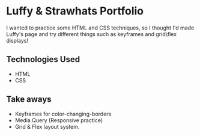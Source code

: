 # Luffy & Strawhats Portfolio

I wanted to practice some HTML and CSS techniques, so I thought I'd made Luffy's page and try different things such as keyframes and grid\flex displays!

## Technologies Used

- HTML
- CSS

## Take aways

- Keyframes for color-changing-borders
- Media Query (Responsive practice)
- Grid & Flex layout system.
